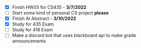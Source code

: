- [x] Finish HW03 for CS435 - __3/7/2022__
- [ ] Start some kind of personal CS project **please**
- [x] Finish AI Abstract - __3/10/2022__
- [x] Study for 435 Exam
- [ ] Study for 418 Exam
- [ ] Make a discord bot that uses blackboard api to make grade announcements